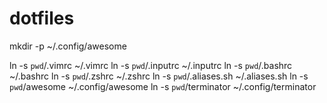 dotfiles
========

mkdir -p ~/.config/awesome

ln -s `pwd`/.vimrc ~/.vimrc
ln -s `pwd`/.inputrc ~/.inputrc
ln -s `pwd`/.bashrc ~/.bashrc
ln -s `pwd`/.zshrc ~/.zshrc
ln -s `pwd`/.aliases.sh ~/.aliases.sh
ln -s `pwd`/awesome ~/.config/awesome
ln -s `pwd`/terminator ~/.config/terminator

